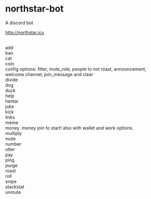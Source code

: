 # northstar-bot
A discord bot

http://northstar.icu

<br>add
<br>ban
<br>cat
<br>coin
<br>config    options: filter, mute_role, people to not roast, announcement, welcome channel, join_message and clear
<br>divide
<br>dog
<br>duck
<br>help
<br>hentai
<br>joke
<br>kick
<br>links
<br>meme
<br>money   .money join to start! also with wallet and work options.
<br>multiply
<br>mute
<br>number
<br>otter
<br>pay
<br>ping
<br>purge
<br>roast
<br>roll
<br>snipe
<br>stackstat
<br>unmute
